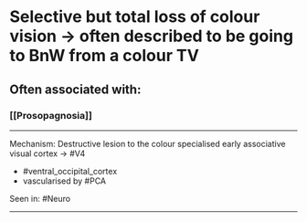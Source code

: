 # Selective but total loss of colour vision -> often described to be going to BnW from a colour TV
## Often associated with:
### [[Prosopagnosia]]

---
Mechanism: Destructive lesion to the colour specialised early associative visual cortex -> #V4
- #ventral_occipital_cortex
- vascularised by #PCA 

Seen in: #Neuro 

---
